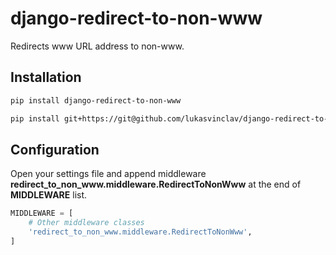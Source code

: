# django-redirect-to-non-www

Redirects ww<span></span>w URL address to non-ww<span></span>w.

## Installation

```bash
pip install django-redirect-to-non-www
```

```bash
pip install git+https://git@github.com/lukasvinclav/django-redirect-to-non-www.git
```

## Configuration

Open your settings file and append middleware **redirect_to_non_ww<span></span>w.middleware.RedirectToNonWw<span></span>w** at the end of **MIDDLEWARE** list.

```python
MIDDLEWARE = [
    # Other middleware classes
    'redirect_to_non_www.middleware.RedirectToNonWww',
]
```